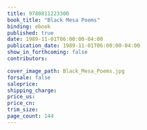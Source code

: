 ```yaml
---
title: 9780811223300
book_title: "Black Mesa Poems"
binding: ebook
published: true
date: 1989-11-01T06:00:00-04:00
publication_date: 1989-11-01T06:00:00-04:00
show_in_forthcoming: false
contributors:

cover_image_path: Black_Mesa_Poems.jpg
forsale: false
saleprice:
shipping_charge:
price_us:
price_cn:
trim_size:
page_count: 144
---
```


